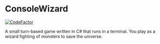 # ConsoleWizard
[![CodeFactor](https://www.codefactor.io/repository/github/asherlr23/consolewizard/badge)](https://www.codefactor.io/repository/github/asherlr23/consolewizard)


A small turn-based game written in C# that runs in a terminal. You play as a wizard fighting of monsters to save the universe.

